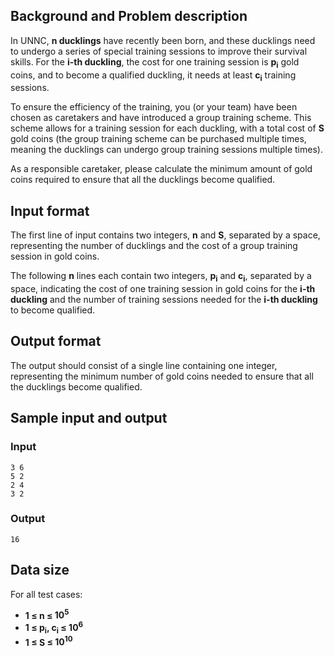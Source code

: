 ## Background and Problem description

In UNNC, **n ducklings** have recently been born, and these ducklings need to undergo a series of special training sessions to improve their survival skills. For the **i-th duckling**, the cost for one training session is **p<sub>i</sub>** gold coins, and to become a qualified duckling, it needs at least **c<sub>i</sub>** training sessions.

To ensure the efficiency of the training, you (or your team) have been chosen as caretakers and have introduced a group training scheme. This scheme allows for a training session for each duckling, with a total cost of **S** gold coins (the group training scheme can be purchased multiple times, meaning the ducklings can undergo group training sessions multiple times).

As a responsible caretaker, please calculate the minimum amount of gold coins required to ensure that all the ducklings become qualified.

## Input format

The first line of input contains two integers, **n** and **S**, separated by a space, representing the number of ducklings and the cost of a group training session in gold coins.

The following **n** lines each contain two integers, **p<sub>i</sub>** and **c<sub>i</sub>**, separated by a space, indicating the cost of one training session in gold coins for the **i-th duckling** and the number of training sessions needed for the **i-th duckling** to become qualified.

## Output format

The output should consist of a single line containing one integer, representing the minimum number of gold coins needed to ensure that all the ducklings become qualified.


## Sample input and output

### Input
```
3 6
5 2
2 4
3 2
```
### Output
```
16
```

## Data size

For all test cases:
- **1 &le; n &le; $10^5$**
- **1 &le; p<sub>i</sub>, c<sub>i</sub> &le; $10^6$**
- **1 &le; S &le; $10^{10}$**